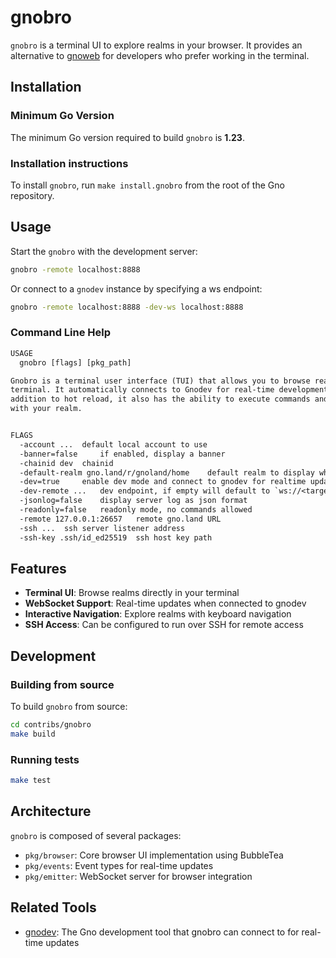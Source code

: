 # gnobro

`gnobro` is a terminal UI to explore realms in your browser. It provides an
alternative to [gnoweb](../../gno.land/cmd/gnoweb) for developers who prefer
working in the terminal.

## Installation

### Minimum Go Version

The minimum Go version required to build `gnobro` is **1.23**.

### Installation instructions

To install `gnobro`, run `make install.gnobro` from the root of the Gno
repository.

## Usage

Start the `gnobro` with the development server:

```sh
gnobro -remote localhost:8888
```

Or connect to a `gnodev` instance by specifying a ws endpoint:

```sh
gnobro -remote localhost:8888 -dev-ws localhost:8888
```

### Command Line Help

[embedmd]:# (.tmp/gnobro-usage.txt)
```txt
USAGE
  gnobro [flags] [pkg_path]

Gnobro is a terminal user interface (TUI) that allows you to browse realms within your
terminal. It automatically connects to Gnodev for real-time development. In
addition to hot reload, it also has the ability to execute commands and interact
with your realm.


FLAGS
  -account ...	default local account to use
  -banner=false 	if enabled, display a banner
  -chainid dev	chainid
  -default-realm gno.land/r/gnoland/home	default realm to display when gnobro starts and no argument is provided
  -dev=true 	enable dev mode and connect to gnodev for realtime update
  -dev-remote ...	dev endpoint, if empty will default to `ws://<target>:8888`
  -jsonlog=false 	display server log as json format
  -readonly=false 	readonly mode, no commands allowed
  -remote 127.0.0.1:26657	remote gno.land URL
  -ssh ...	ssh server listener address
  -ssh-key .ssh/id_ed25519	ssh host key path

```

## Features

- **Terminal UI**: Browse realms directly in your terminal
- **WebSocket Support**: Real-time updates when connected to gnodev
- **Interactive Navigation**: Explore realms with keyboard navigation
- **SSH Access**: Can be configured to run over SSH for remote access

## Development

### Building from source

To build `gnobro` from source:

```sh
cd contribs/gnobro
make build
```

### Running tests

```sh
make test
```

## Architecture

`gnobro` is composed of several packages:

- `pkg/browser`: Core browser UI implementation using BubbleTea
- `pkg/events`: Event types for real-time updates
- `pkg/emitter`: WebSocket server for browser integration

## Related Tools

- [gnodev](../gnodev): The Gno development tool that gnobro can connect to for
  real-time updates

